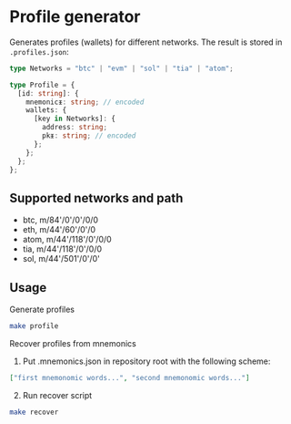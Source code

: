 # Profile generator

Generates profiles (wallets) for different networks. The result is stored in `.profiles.json`:

```ts
type Networks = "btc" | "evm" | "sol" | "tia" | "atom";

type Profile = {
  [id: string]: {
    mnemonicᵻ: string; // encoded
    wallets: {
      [key in Networks]: {
        address: string;
        pkᵻ: string; // encoded
      };
    };
  };
};
```

## Supported networks and path

- btc, m/84'/0'/0'/0/0
- eth, m/44'/60'/0'/0
- atom, m/44'/118'/0'/0/0
- tia, m/44'/118'/0'/0/0
- sol, m/44'/501'/0'/0'

## Usage

Generate profiles

```sh
make profile
```

Recover profiles from mnemonics

1. Put .mnemonics.json in repository root with the following scheme:

```json
["first mnemonomic words...", "second mnemonomic words..."]
```

2. Run recover script

```sh
make recover
```
